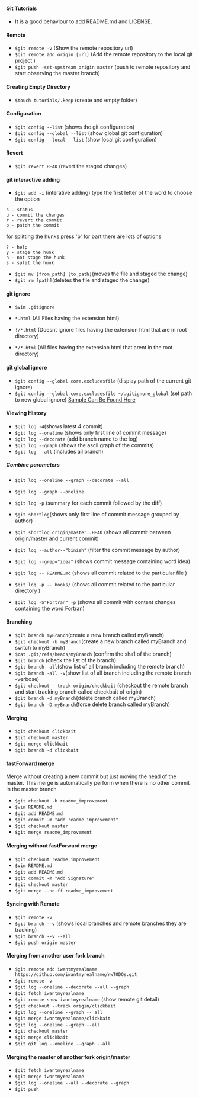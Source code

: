 
#### Git Tutorials
- It is a good behaviour to add README.md and LICENSE.

#### Remote
- `$git remote -v` (Show the remote repository url)
- `$git remote add origin [url]` (Add the remote repository to the local git project )
- `$git push -set-upstream origin master` (push to remote repository and start observing the master branch)

#### Creating Empty Directory
- `$touch tutorials/.keep` (create and empty folder)

#### Configuration
- `$git config --list` (shows the git configuration)
- `$git config --global --list` (show global git configuration)
- `$git config --local --list` (show local git configuration)

#### Revert
- `$git revert HEAD` (revert the staged changes)

#### git interactive adding
- `$git add -i` (interative adding)
type the first letter of the word to choose the option
```
s - status
u - commit the changes
r - revert the commit
p - patch the commit
```

for splitting the hunks press 'p' for part
there are lots of options 
```
? - help
y - stage the hunk
n - not stage the hunk
s - split the hunk 
```
- `$git mv [from_path] [to_path]`(moves the file and staged the change)
- `$git rm [path]`(deletes the file and staged the change)


#### git ignore
- `$vim .gitignore`

- `*.html` (All Files having the extension html)
- `!/*.html` (Doesnt ignore files having the extension html that are in root directory)
- `*/*.html` (All files having the extension html that arent in the root directory)

#### git global ignore
- `$git config --global core.excludesfile` (display path of the current git ignore)
- `$git config --global core.excludesfile ~/.gitignore_global` (set path to new global ignore)
[Sample Can Be Found Here](https://www.github.com/github/gitignore)

#### Viewing History
- `$git log -4`(shows latest 4 commit)
- `$git log --oneline` (shows only first line of commit message)
- `$git log --decorate` (add branch name to the log)
- `$git log --graph` (shows the ascii graph of the commits)
- `$git log --all` (includes all branch)

##### Combine parameters
- `$git log --oneline --graph --decorate --all`
- `$git log --graph --oneline`

- `$git log -p` (summary for each commit followed by the diff)

- `$git shortlog`(shows only first line of commit message grouped by author)
- `$git shortlog origin/master..HEAD` (shows all commit between origin/master and current commit)
- `$git log --author--"binish"` (filter the commit message by author)
- `$git log --grep="idea"` (shows commit message containing word idea)
- `$git log -- README.md` (shows all commit related to the particular file )
- `$git log -p -- books/` (shows all commit related to the particular directory )
- `$git log -S"Fortran" -p` (shows all commit with content changes containing the word Fortran)


#### Branching
- `$git branch myBranch`(create a new branch called myBranch)
- `$git checkout -b myBranch`(create a new branch called myBranch and switch to myBranch)
- `$cat .git/refs/heads/myBranch` (confirm the sha1 of the branch)
- `$git branch` (check the list of the branch)
- `$git branch -all`(show list of all branch including the remote branch)
- `$git branch -all -v`(show list of all branch including the remote branch -verbose)
- `$git checkout --track origin/checkbait` (checkout the remote branch and start tracking branch called checkbait of origin)
- `$git branch -d myBranch`(delete branch called myBranch)
- `$git branch -D myBranch`(force delete branch called myBranch)


#### Merging
- `$git checkout clickbait`
- `$git checkout master`
- `$git merge clickbait`
- `$git branch -d clickbait`

 #### fastForward merge
 Merge without creating a new commit but just moving the head of the master. This merge is automatically perform when there is no other commit in the master branch
-  `$git checkout -b readme_improvement`
-  `$vim README.md`
-  `$git add README.md`
-  `$git commit -m "Add readme improvement"`
-  `$git checkout master`
-  `$git merge readme_improvement`

 #### Merging without fastForward merge
-  `$git checkout readme_improvement`
-  `$vim README.md`
-  `$git add README.md`
-  `$git commit -m "Add Signature"`
-  `$git checkout master`
-  `$git merge --no-ff readme_improvement`


#### Syncing with Remote
- `$git remote -v`
- `$git branch --v` (shows local branches and remote branches they are tracking)
- `$git branch --v --all` 
- `$git push origin master`

#### Merging from another user fork branch
- `$git remote add iwantmyrealname https://github.com/iwantmyrealname/rwTODOs.git`
- `$git remote -v`
- `$git log --oneline --decorate --all --graph`
- `$git fetch iwantmyrealname`
- `$git remote show iwantmyrealname` (show remote git detail)
- `$git checkout --track origin/clickbait`
- `$git log --oneline --graph -- all`
- `$git merge iwantmyrealname/clickbait`
- `$git log --oneline --graph --all`
- `$git checkout master`
- `$git merge clickbait`
- `$git git log --oneline --graph --all`


#### Merging the master of another fork origin/master
- `$git fetch iwantmyrealname`
- `$git merge iwantmyrealname`
- `$git log --oneline --all --decorate --graph`
- `$git push`
